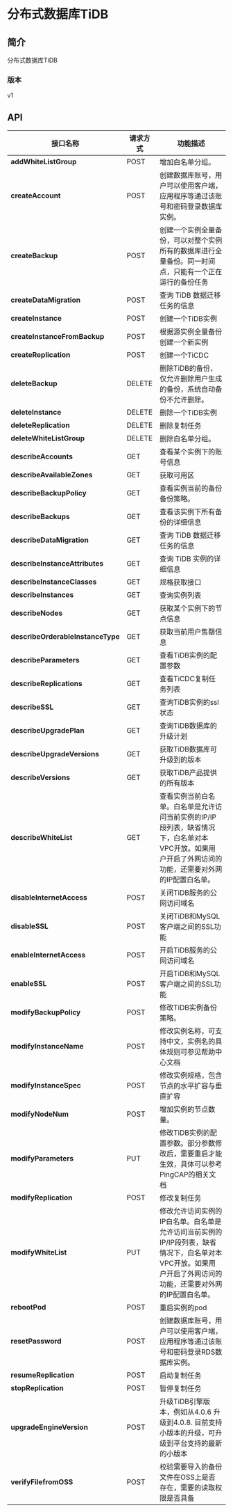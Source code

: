 # 分布式数据库TiDB


## 简介
分布式数据库TiDB


### 版本
v1


## API
|接口名称|请求方式|功能描述|
|---|---|---|
|**addWhiteListGroup**|POST|增加白名单分组。|
|**createAccount**|POST|创建数据库账号，用户可以使用客户端，应用程序等通过该账号和密码登录数据库实例。|
|**createBackup**|POST|创建一个实例全量备份，可以对整个实例所有的数据库进行全量备份。同一时间点，只能有一个正在运行的备份任务|
|**createDataMigration**|POST|查询 TiDB 数据迁移任务的信息|
|**createInstance**|POST|创建一个TiDB实例|
|**createInstanceFromBackup**|POST|根据源实例全量备份创建一个新实例|
|**createReplication**|POST|创建一个TiCDC|
|**deleteBackup**|DELETE|删除TiDB的备份，仅允许删除用户生成的备份，系统自动备份不允许删除。|
|**deleteInstance**|DELETE|删除一个TiDB实例|
|**deleteReplication**|DELETE|删除复制任务|
|**deleteWhiteListGroup**|DELETE|删除白名单分组。|
|**describeAccounts**|GET|查看某个实例下的账号信息|
|**describeAvailableZones**|GET|获取可用区|
|**describeBackupPolicy**|GET|查看实例当前的备份备份策略。|
|**describeBackups**|GET|查看该实例下所有备份的详细信息|
|**describeDataMigration**|GET|查询 TiDB 数据迁移任务的信息|
|**describeInstanceAttributes**|GET|查询 TiDB 实例的详细信息|
|**describeInstanceClasses**|GET|规格获取接口|
|**describeInstances**|GET|查询实例列表|
|**describeNodes**|GET|获取某个实例下的节点信息|
|**describeOrderableInstanceType**|GET|获取当前用户售罄信息|
|**describeParameters**|GET|查看TiDB实例的配置参数|
|**describeReplications**|GET|查看TiCDC复制任务列表|
|**describeSSL**|GET|查询TiDB实例的ssl状态|
|**describeUpgradePlan**|GET|查询TiDB数据库的升级计划|
|**describeUpgradeVersions**|GET|获取TiDB数据库可升级到的版本|
|**describeVersions**|GET|获取TiDB产品提供的所有版本|
|**describeWhiteList**|GET|查看实例当前白名单。白名单是允许访问当前实例的IP/IP段列表，缺省情况下，白名单对本VPC开放。如果用户开启了外网访问的功能，还需要对外网的IP配置白名单。|
|**disableInternetAccess**|POST|关闭TiDB服务的公网访问域名|
|**disableSSL**|POST|关闭TiDB和MySQL客户端之间的SSL功能|
|**enableInternetAccess**|POST|开启TiDB服务的公网访问域名|
|**enableSSL**|POST|开启TiDB和MySQL客户端之间的SSL功能|
|**modifyBackupPolicy**|POST|修改TiDB实例备份策略。|
|**modifyInstanceName**|POST|修改实例名称，可支持中文，实例名的具体规则可参见帮助中心文档|
|**modifyInstanceSpec**|POST|修改实例规格，包含节点的水平扩容与垂直扩容|
|**modifyNodeNum**|POST|增加实例的节点数量。|
|**modifyParameters**|PUT|修改TiDB实例的配置参数。部分参数修改后，需要重启才能生效，具体可以参考PingCAP的相关文档|
|**modifyReplication**|POST|修改复制任务|
|**modifyWhiteList**|PUT|修改允许访问实例的IP白名单。白名单是允许访问当前实例的IP/IP段列表，缺省情况下，白名单对本VPC开放。如果用户开启了外网访问的功能，还需要对外网的IP配置白名单。|
|**rebootPod**|POST|重启实例的pod|
|**resetPassword**|POST|创建数据库账号，用户可以使用客户端，应用程序等通过该账号和密码登录RDS数据库实例。|
|**resumeReplication**|POST|启动复制任务|
|**stopReplication**|POST|暂停复制任务|
|**upgradeEngineVersion**|POST|升级TiDB引擎版本，例如从4.0.6 升级到4.0.8. 目前支持小版本的升级，可升级到平台支持的最新的小版本|
|**verifyFilefromOSS**|POST|校验需要导入的备份文件在OSS上是否存在，需要的读取权限是否具备|
